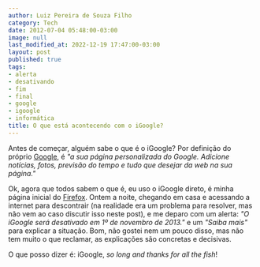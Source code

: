 ```yaml
---
author: Luiz Pereira de Souza Filho
category: Tech
date: 2012-07-04 05:48:00-03:00
image: null
last_modified_at: 2022-12-19 17:47:00-03:00
layout: post
published: true
tags:
- alerta
- desativando
- fim
- final
- google
- igoogle
- informática
title: O que está acontecendo com o iGoogle?
---
```


Antes de começar, alguém sabe o que é o iGoogle? Por definição do próprio [Google](http://www.google.com), é *"a sua página personalizada do Google. Adicione notícias, fotos, previsão do tempo e tudo que desejar da web na sua página."*

Ok, agora que todos sabem o que é, eu uso o iGoogle direto, é minha página inicial do [Firefox](http://www.mozilla.org/pt-BR/firefox/). Ontem a noite, chegando em casa e acessando a internet para descontrair (na realidade era um problema para resolver, mas não vem ao caso discutir isso neste post), e me deparo com um alerta: *"O iGoogle será desativado em 1º de novembro de 2013."* e um *"Saiba mais"* para explicar a situação. Bom, não gostei nem um pouco disso, mas não tem muito o que reclamar, as explicações são concretas e decisivas.

O que posso dizer é: iGoogle, _so long and thanks for all the fish_!
